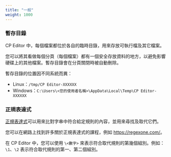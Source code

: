 ```yaml
---
title: "一般"
weight: 1000
---
```


### 暫存目錄

CP Editor 中，每個檔案都位於各自的臨時目錄，用來存放可執行檔及其它檔案。

您可以將其看做每個分頁（每個檔案）都有一個安全存放資料的地方，以避免影響硬碟上的其他檔案。暫存目錄會在分頁關閉時被自動刪除。

暫存目錄的位置因不同系統而異：

-   Linux：`/tmp/CP Editor-XXXXXX`
-   Windows：`C:\Users\<您的使用者名稱>\AppData\Local\Temp\CP Editor-XXXXXX`

### 正規表達式

[正規表達式](https://en.wikipedia.org/wiki/Regular_expression)可以用來比對字串中符合給定規則的內容，並用來尋找及取代它們。

您可以在網路上找到許多關於正規表達式的課程，例如 <https://regexone.com/>。

在 CP Editor 中，您可以使用 `\<數字>` 來表示符合取代規則的第幾個組別。例如：`\1`、`\2` 表示符合取代規則的第一、第二個組別。

